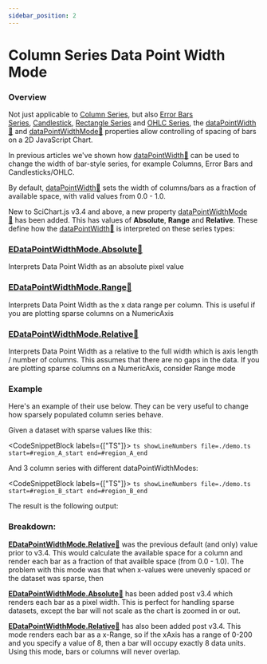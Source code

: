 ```yaml
---
sidebar_position: 2
---
```


# Column Series Data Point Width Mode

### Overview

Not just applicable to [Column Series](/docs/2d-charts/chart-types/fast-column-renderable-series/column-series-type), but also [Error Bars Series](/docs/2d-charts/chart-types/fast-error-bars-renderable-series), [Candlestick](/docs/2d-charts/chart-types/fast-candlestick-renderable-series), [Rectangle Series](/docs/2d-charts/chart-types/fast-rectangle-renderable-series) and [OHLC Series](/docs/2d-charts/chart-types/fast-ohlc-renderable-series), the [dataPointWidth:blue_book:](https://www.scichart.com/documentation/js/current/typedoc/classes/fastcolumnrenderableseries.html#datapointwidth) and [dataPointWidthMode:blue_book:](https://www.scichart.com/documentation/js/current/typedoc/classes/fastcolumnrenderableseries.html#datapointwidthmode) properties allow controlling of spacing of bars on a 2D JavaScript Chart.

In previous articles we've shown how [dataPointWidth:blue_book:](https://www.scichart.com/documentation/js/current/typedoc/classes/fastcolumnrenderableseries.html#datapointwidth) can be used to change the width of bar-style series, for example Columns, Error Bars and Candlesticks/OHLC.

By default, [dataPointWidth:blue_book:](https://www.scichart.com/documentation/js/current/typedoc/classes/fastcolumnrenderableseries.html#datapointwidth) sets the width of columns/bars as a fraction of available space, with valid values from 0.0 - 1.0.

New to SciChart.js v3.4 and above, a new property [dataPointWidthMode:blue_book:](https://www.scichart.com/documentation/js/current/typedoc/classes/fastcolumnrenderableseries.html#datapointwidthmode) has been added. This has values of **Absolute**, **Range** and **Relative**. These define how the [dataPointWidth:blue_book:](https://www.scichart.com/documentation/js/current/typedoc/classes/fastcolumnrenderableseries.html#datapointwidth) is interpreted on these series types:

### [EDataPointWidthMode.Absolute:blue_book:](https://www.scichart.com/documentation/js/current/typedoc/enums/edatapointwidthmode.html)

Interprets Data Point Width as an absolute pixel value

### [EDataPointWidthMode.Range:blue_book:](https://www.scichart.com/documentation/js/current/typedoc/enums/edatapointwidthmode.html)

Interprets Data Point Width as the x data range per column. This is useful if you are plotting sparse columns on a NumericAxis

### [EDataPointWidthMode.Relative:blue_book:](https://www.scichart.com/documentation/js/current/typedoc/enums/edatapointwidthmode.html)

Interprets Data Point Width as a relative to the full width which is axis length / number of columns. This assumes that there are no gaps in the data. If you are plotting sparse columns on a NumericAxis, consider Range mode

### Example

Here's an example of their use below. They can be very useful to change how sparsely populated column series behave.

Given a dataset with sparse values like this:

<CodeSnippetBlock labels={["TS"]}>
    ```ts showLineNumbers file=./demo.ts start=#region_A_start end=#region_A_end
    ```
</CodeSnippetBlock>

And 3 column series with different dataPointWidthModes:

<CodeSnippetBlock labels={["TS"]}>
    ```ts showLineNumbers file=./demo.ts start=#region_B_start end=#region_B_end
    ```
</CodeSnippetBlock>

The result is the following output:

<LiveDocSnippet name="./demo" />

### Breakdown:

[**EDataPointWidthMode.Relative**:blue_book:](https://www.scichart.com/documentation/js/current/typedoc/enums/edatapointwidthmode.html) was the previous default (and only) value prior to v3.4. This would calculate the available space for a column and render each bar as a fraction of that availble space (from 0.0 - 1.0). The problem with this mode was that when x-values were unevenly spaced or the dataset was sparse, then

[**EDataPointWidthMode.Absolute**:blue_book:](https://www.scichart.com/documentation/js/current/typedoc/enums/edatapointwidthmode.html) has been added post v3.4 which renders each bar as a pixel width. This is perfect for handling sparse datasets, except the bar will not scale as the chart is zoomed in or out.

[**EDataPointWidthMode.Relative**:blue_book:](https://www.scichart.com/documentation/js/current/typedoc/enums/edatapointwidthmode.html) has also been added post v3.4. This mode renders each bar as a x-Range, so if the xAxis has a range of 0-200 and you specify a value of 8, then a bar will occupy exactly 8 data units. Using this mode, bars or columns will never overlap.